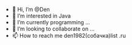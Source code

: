 - 👋 Hi, I’m @Den
- 👀 I’m interested in Java
- 🌱 I’m currently  programming ...
- 💞️ I’m looking to collaborate on ...
- 📫 How to reach me den1982(собачка)list .ru

<!---
Dvorneg/Dvorneg is a ✨ special ✨ repository because its `README.md` (this file) appears on your GitHub profile.
You can click the Preview link to take a look at your changes.
--->
